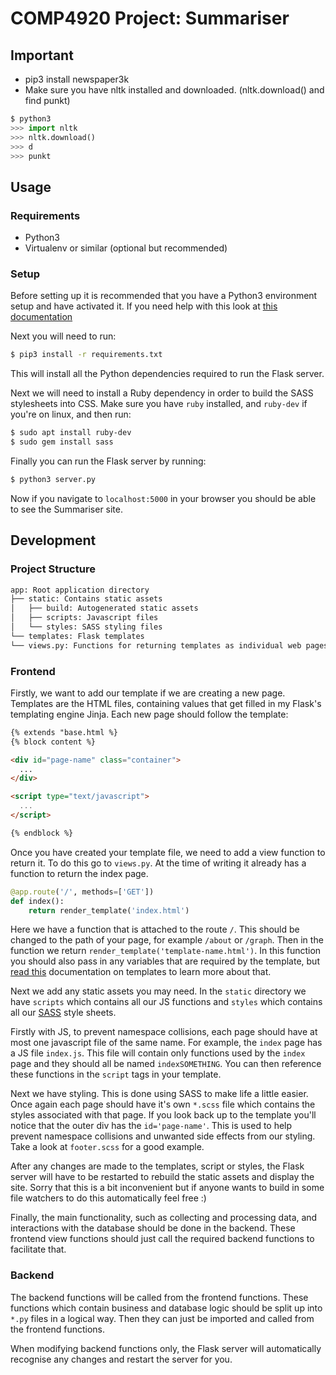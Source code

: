 # COMP4920 Project: Summariser
## Important
+ pip3 install newspaper3k
+ Make sure you have nltk installed and downloaded. (nltk.download() and find punkt)
```python
$ python3
>>> import nltk
>>> nltk.download()
>>> d
>>> punkt
```

## Usage

### Requirements

+ Python3
+ Virtualenv or similar (optional but recommended)

### Setup

Before setting up it is recommended that you have a Python3 environment setup and have activated it. If you need help with this look at [this documentation](http://docs.python-guide.org/en/latest/dev/virtualenvs)

Next you will need to run:

```bash
$ pip3 install -r requirements.txt
```

This will install all the Python dependencies required to run the Flask server.

Next we will need to install a Ruby dependency in order to build the SASS stylesheets into CSS. Make sure you have `ruby` installed, and `ruby-dev` if you're on linux, and then run:

```bash
$ sudo apt install ruby-dev
$ sudo gem install sass
```

Finally you can run the Flask server by running:

```bash
$ python3 server.py
```

Now if you navigate to `localhost:5000` in your browser you should be able to see the Summariser site.

## Development

### Project Structure

```txt
app: Root application directory
├── static: Contains static assets
│   ├── build: Autogenerated static assets
│   ├── scripts: Javascript files
│   └── styles: SASS styling files
└── templates: Flask templates
└── views.py: Functions for returning templates as individual web pages
```

### Frontend

Firstly, we want to add our template if we are creating a new page. Templates are the HTML files, containing values that get filled in my Flask's templating engine Jinja. Each new page should follow the template:

```html
{% extends "base.html %}
{% block content %}

<div id="page-name" class="container">
  ...
</div>

<script type="text/javascript">
  ...
</script>

{% endblock %}
```

Once you have created your template file, we need to add a view function to return it. To do this go to `views.py`. At the time of writing it already has a function to return the index page.

```python
@app.route('/', methods=['GET'])
def index():
    return render_template('index.html')
```

Here we have a function that is attached to the route `/`. This should be changed to the path of your page, for example `/about` or `/graph`. Then in the function we return `render_template('template-name.html')`. In this function you should also pass in any variables that are required by the template, but [read this](http://flask.pocoo.org/docs/0.12/templating) documentation on templates to learn more about that.

Next we add any static assets you may need. In the `static` directory we have `scripts` which contains all our JS functions and `styles` which contains all our [SASS](http://sass-lang.com) style sheets.

Firstly with JS, to prevent namespace collisions, each page should have at most one javascript file of the same name. For example, the `index` page has a JS file `index.js`. This file will contain only functions used by the `index` page and they should all be named `indexSOMETHING`. You can then reference these functions in the `script` tags in your template.

Next we have styling. This is done using SASS to make life a little easier. Once again each page should have it's own `*.scss` file which contains the styles associated with that page. If you look back up to the template you'll notice that the outer div has the `id='page-name'`. This is used to help prevent namespace collisions and unwanted side effects from our styling. Take a look at `footer.scss` for a good example.

After any changes are made to the templates, script or styles, the Flask server will have to be restarted to rebuild the static assets and display the site. Sorry that this is a bit inconvenient but if anyone wants to build in some file watchers to do this automatically feel free :)

Finally, the main functionality, such as collecting and processing data, and interactions with the database should be done in the backend. These frontend view functions should just call the required backend functions to facilitate that.

### Backend

The backend functions will be called from the frontend functions. These functions which contain business and database logic should be split up into `*.py` files in a logical way. Then they can just be imported and called from the frontend functions.

When modifying backend functions only, the Flask server will automatically recognise any changes and restart the server for you.
